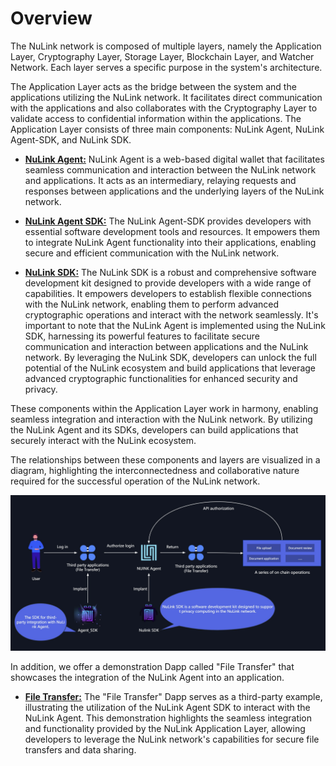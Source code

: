# Overview

The NuLink network is composed of multiple layers, namely the Application Layer, Cryptography Layer, Storage Layer, Blockchain Layer, and Watcher Network. Each layer serves a specific purpose in the system's architecture.

The Application Layer acts as the bridge between the system and the applications utilizing the NuLink network. It facilitates direct communication with the applications and also collaborates with the Cryptography Layer to validate access to confidential information within the applications. The Application Layer consists of three main components: NuLink Agent, NuLink Agent-SDK, and NuLink SDK.

* [**NuLink Agent:**](nulink_agent.md) NuLink Agent is a web-based digital wallet that facilitates seamless communication and interaction between the NuLink network and applications. It acts as an intermediary, relaying requests and responses between applications and the underlying layers of the NuLink network.

* [**NuLink Agent SDK:**](../dev/agent_sdk.md) The NuLink Agent-SDK provides developers with essential software development tools and resources. It empowers them to integrate NuLink Agent functionality into their applications, enabling secure and efficient communication with the NuLink network.

* [**NuLink SDK:**](../dev/nulink_sdk.md) The NuLink SDK is a robust and comprehensive software development kit designed to provide developers with a wide range of capabilities. It empowers developers to establish flexible connections with the NuLink network, enabling them to perform advanced cryptographic operations and interact with the network seamlessly. It's important to note that the NuLink Agent is implemented using the NuLink SDK, harnessing its powerful features to facilitate secure communication and interaction between applications and the NuLink network. By leveraging the NuLink SDK, developers can unlock the full potential of the NuLink ecosystem and build applications that leverage advanced cryptographic functionalities for enhanced security and privacy.

These components within the Application Layer work in harmony, enabling seamless integration and interaction with the NuLink network. By utilizing the NuLink Agent and its SDKs, developers can build applications that securely interact with the NuLink ecosystem.

The relationships between these components and layers are visualized in a diagram, highlighting the interconnectedness and collaborative nature required for the successful operation of the NuLink network.

![Operation Flow](../miscellaneous/img/flow.png)

In addition, we offer a demonstration Dapp called "File Transfer" that showcases the integration of the NuLink Agent into an application. 

* [**File Transfer:**](agent_usecase.md) The "File Transfer" Dapp serves as a third-party example, illustrating the utilization of the NuLink Agent SDK to interact with the NuLink Agent. This demonstration highlights the seamless integration and functionality provided by the NuLink Application Layer, allowing developers to leverage the NuLink network's capabilities for secure file transfers and data sharing.
